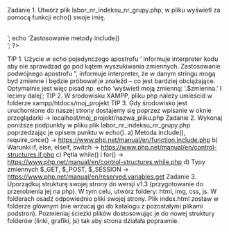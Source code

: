 Zadanie 1. Utwórz plik labor_nr_indeksu_nr_grupy.php, w pliku wyświetl za pomocą funkcji echo()
swoje imię.
<?
 $nr_indeksu = ‘1234567’;
 $nrGrupy = ‘X’;
 echo ‘Jan Kowalski ‘.$nr_indeksu.’ grupa ‘.$nrGrupy.’ <br /><br />’;
 echo ‘Zastosowanie metody include() <br />’;
?>
TIP 1. Użycie w echo pojedynczego apostrofu ‘ informuje interpreter kodu aby nie sprawdzad go pod
kątem wyszukiwania zmiennych. Zastosowanie podwójnego apostrofu ”, informuje interpreter, że w
danym stringu mogą byd zmienne i będzie próbował je znaleźd – co jest bardziej obciążające.
Optymalnie jest więc pisad np. echo ‘wyświetl moją zmienną: ’.$zmienna.’ I lecimy dalej’;
TIP 2. W środowisku XAMPP, pliku php należy umieścid w folderze xampp/htdocs/moj_projekt
TIP 3. Gdy środowisko jest uruchomione do naszej strony dostajemy się poprzez wpisanie w oknie
przeglądarki -> localhost/mój_projekt/nazwa_pliku.php
Zadanie 2. Wykonaj poniższe podpunkty w pliku plik labor_nr_indeksu_nr_grupy.php poprzedzając je
opisem punktu w echo().
a) Metoda include(), require_once() -> https://www.php.net/manual/en/function.include.php
b) Warunki if, else, elseif, switch -> https://www.php.net/manual/en/control-structures.if.php
c) Pętla while() i for() -> https://www.php.net/manual/en/control-structures.while.php
d) Typy zmiennych $_GET, $_POST, $_SESSION ->
https://www.php.net/manual/en/reserved.variables.get
Zadanie 3. Uporządkuj strukturę swojej strony do wersji v1.3 (przygotowanie do przerobienia jej na
php). W tym celu, utwórz foldery: html, img, css, js. W folderach osadź odpowiednio pliki swojej
strony. Plik index.html zostaw w folderze głównym (nie wrzucaj go do katalogu z pozostałymi plikami
podstron). Pozmieniaj ścieżki plików dostosowując je do nowej struktury folderów (linki, grafiki, js)
tak aby strona działała poprawnie.